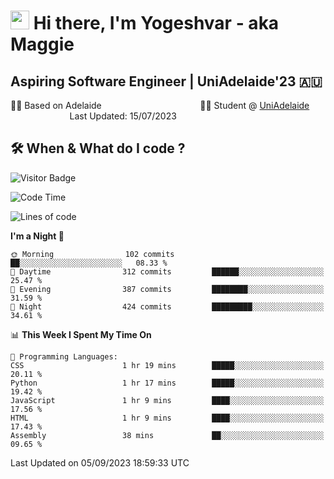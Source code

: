 <h1><img src="https://emojis.slackmojis.com/emojis/images/1531849430/4246/blob-sunglasses.gif?1531849430" width="30"/> Hi there, I'm Yogeshvar - aka Maggie</h1>

## Aspiring Software Engineer | UniAdelaide'23 🇦🇺  
🏂🏻  Based on Adelaide &nbsp;&nbsp;&nbsp;&nbsp;&nbsp;&nbsp;&nbsp;&nbsp;&nbsp;&nbsp;&nbsp;&nbsp;&nbsp;&nbsp;&nbsp;&nbsp;&nbsp;&nbsp;&nbsp;&nbsp;&nbsp;&nbsp;&nbsp;&nbsp;&nbsp;&nbsp;&nbsp;&nbsp;&nbsp;&nbsp;&nbsp;&nbsp;&nbsp;&nbsp;&nbsp;&nbsp;&nbsp;&nbsp;&nbsp;👨‍💻 Student @ [UniAdelaide](https://www.adelaide.edu.au)   &nbsp;&nbsp;&nbsp;&nbsp;&nbsp;&nbsp;&nbsp;&nbsp;&nbsp;&nbsp;&nbsp;&nbsp;&nbsp;&nbsp;&nbsp;&nbsp;&nbsp;&nbsp;&nbsp;&nbsp;&nbsp;&nbsp;&nbsp;&nbsp;Last Updated: 15/07/2023

## 🛠 When & What do I code ?  

![Visitor Badge](https://visitor-badge.feriirawann.repl.co?username=yogeshvar&repo=yogeshvar&label=Visitors&style=plastic&color=%23457BFF&contentType=svg)

<!--START_SECTION:waka-->
![Code Time](http://img.shields.io/badge/Code%20Time-2%2C293%20hrs%2016%20mins-blue)

![Lines of code](https://img.shields.io/badge/From%20Hello%20World%20I%27ve%20Written-4.0%20million%20lines%20of%20code-blue)

**I'm a Night 🦉** 

```text
🌞 Morning                102 commits         ██░░░░░░░░░░░░░░░░░░░░░░░   08.33 % 
🌆 Daytime                312 commits         ██████░░░░░░░░░░░░░░░░░░░   25.47 % 
🌃 Evening                387 commits         ████████░░░░░░░░░░░░░░░░░   31.59 % 
🌙 Night                  424 commits         █████████░░░░░░░░░░░░░░░░   34.61 % 
```


📊 **This Week I Spent My Time On** 

```text
💬 Programming Languages: 
CSS                      1 hr 19 mins        █████░░░░░░░░░░░░░░░░░░░░   20.11 % 
Python                   1 hr 17 mins        █████░░░░░░░░░░░░░░░░░░░░   19.42 % 
JavaScript               1 hr 9 mins         ████░░░░░░░░░░░░░░░░░░░░░   17.56 % 
HTML                     1 hr 9 mins         ████░░░░░░░░░░░░░░░░░░░░░   17.43 % 
Assembly                 38 mins             ██░░░░░░░░░░░░░░░░░░░░░░░   09.65 % 
```


 Last Updated on 05/09/2023 18:59:33 UTC
<!--END_SECTION:waka-->
